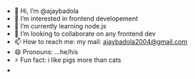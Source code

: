 - 👋 Hi, I’m @ajaybadola
- 👀 I’m interested in frontend developement 
- 🌱 I’m currently learning node.js
- 💞️ I’m looking to collaborate on any frontend dev 
- 📫 How to reach me: my mail: ajaybadola2004@gmail.com
- 😄 Pronouns: ...he/his
- ⚡ Fun fact: i like pigs more than cats
- 

<!---
ajaybadola/ajaybadola is a ✨ special ✨ repository because its `README.md` (this file) appears on your GitHub profile.
You can click the Preview link to take a look at your changes.
--->
